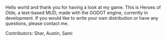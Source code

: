 Hello world and thank you for having a look at my game.
This is Heroes of Olde, a text-based MUD, made with the GODOT engine, currently in development.
If you would like to write your own distribution or have any questions, please contact me.

Contributors: Shar, Austin, Sami
